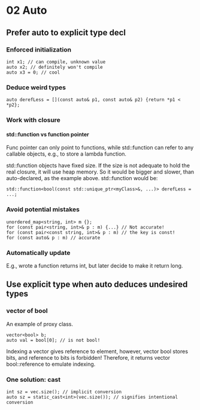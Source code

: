 # 02 Auto

## Prefer auto to explicit type decl

### Enforced initialization

    int x1; // can compile, unknown value
    auto x2; // definitely won't compile
    auto x3 = 0; // cool

### Deduce weird types

    auto derefLess = [](const auto& p1, const auto& p2) {return *p1 < *p2};

### Work with closure

#### std::function vs function pointer

Func pointer can only point to functions, while std::function can refer to any callable objects, e.g., to store a lambda function.

std::function objects have fixed size. If the size is not adequate to hold the real closure, it will use heap memory. So it would be bigger and slower, than auto-declared, as the example above. std::function would be:

    std::function<bool(const std::unique_ptr<myClass>&, ...)> derefLess = ...;

### Avoid potential mistakes

    unordered_map<string, int> m {};
    for (const pair<string, int>& p : m) {...} // Not accurate!
    for (const pair<const string, int>& p : m) // the key is const!
    for (const auto& p : m) // accurate

### Automatically update

E.g., wrote a function returns int, but later decide to make it return long.

## Use explicit type when auto deduces undesired types

### vector of bool

An example of proxy class.

    vector<bool> b;
    auto val = bool[0]; // is not bool!

Indexing a vector gives reference to element, however, vector bool stores bits, and reference to bits is forbidden! Therefore, it returns vector bool::reference to emulate indexing.

### One solution: cast

    int sz = vec.size(); // implicit conversion
    auto sz = static_cast<int>(vec.size()); // signifies intentional conversion